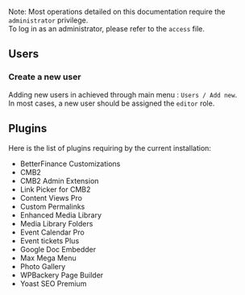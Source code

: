 
Note: Most operations detailed on this documentation require the `administrator` privilege.  
To log in as an administrator, please refer to the `access` file.

## Users

### Create a new user

Adding new users in achieved through main menu : `Users / Add new`.  
In most cases, a new user should be assigned the `editor` role.

## Plugins
Here is the list of plugins requiring by the current installation:  

* BetterFinance Customizations
* CMB2
* CMB2 Admin Extension
* Link Picker for CMB2
* Content Views Pro
* Custom Permalinks
* Enhanced Media Library
* Media Library Folders
* Event Calendar Pro
* Event tickets Plus
* Google Doc Embedder
* Max Mega Menu
* Photo Gallery
* WPBackery Page Builder
* Yoast SEO Premium
